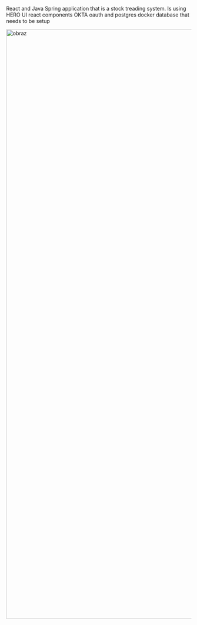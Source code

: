 React and Java Spring application that is a stock treading system. 
Is using HERO UI react components OKTA oauth and postgres docker database that needs to be setup

<img width="1661" height="1598" alt="obraz" src="https://github.com/user-attachments/assets/8381973b-1538-49e6-942d-bbea16aecb40" />
